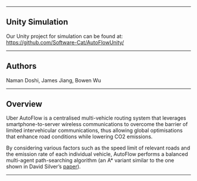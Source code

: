 
---

## Unity Simulation

Our Unity project for simulation can be found at: https://github.com/Software-Cat/AutoFlowUnity/

---

## Authors

Naman Doshi, James Jiang, Bowen Wu

---

## Overview

Uber AutoFlow is a centralised multi-vehicle routing system that leverages smartphone-to-server wireless communications to overcome the barrier of limited intervehicular communications, thus allowing global optimisations that enhance road conditions while lowering CO2 emissions.

By considering various factors such as the speed limit of relevant roads and the emission rate of each individual vehicle, AutoFlow performs a balanced multi-agent path-searching algorithm (an A\* variant similar to the one shown in David Silver’s [paper](https://www.davidsilver.uk/wp-content/uploads/2020/03/coop-path-AIWisdom.pdf)).

---

